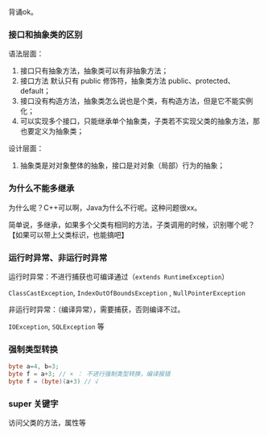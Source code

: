 背诵ok。

### 接口和抽象类的区别

语法层面：

1. 接口只有抽象方法，抽象类可以有非抽象方法；
2. 接口方法 默认只有 public 修饰符，抽象类方法 public、protected、default；
3. 接口没有构造方法，抽象类怎么说也是个类，有构造方法，但是它不能实例化；
4. 可以实现多个接口，只能继承单个抽象类，子类若不实现父类的抽象方法，那也要定义为抽象类；

设计层面：
1. 抽象类是对对象整体的抽象，接口是对对象（局部）行为的抽象；

### 为什么不能多继承

为什么呢？C++可以啊，Java为什么不行呢。这种问题很xx。

简单说，多继承，如果多个父类有相同的方法，子类调用的时候，识别哪个呢？【如果可以带上父类标识，也能搞吧】

### 运行时异常、非运行时异常

运行时异常：不进行捕获也可编译通过（`extends RuntimeException`）

 `ClassCastException`, `IndexOutOfBoundsException` , `NullPointerException`

非运行时异常：（编译异常），需要捕获，否则编译不过。

 `IOException`, `SQLException` 等
 
 ### 强制类型转换
 ```java
 byte a=4, b=3;
 byte f = a+3; // × ： 不进行强制类型转换，编译报错
 byte f = (byte)(a+3) // √
 ```
 
 ### super 关键字
 
 访问父类的方法，属性等

